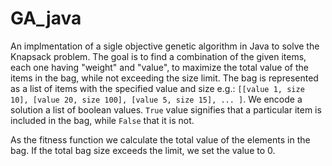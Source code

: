 # GA_java
An implmentation of a sigle objective genetic algorithm in Java to solve the Knapsack problem.
The goal is to find a combination of the given items, each one having "weight" and "value", to maximize the total value of the items in the bag,
while not exceeding the size limit.
The bag is represented as a list of items with the specified value and size e.g.:
```[[value 1, size 10], [value 20, size 100], [value 5, size 15], ... ]```.
We encode a solution a list of boolean values. ```True``` value signifies that a particular item is included in the bag, while ```False``` that it is not.

As the fitness function we calculate the total value of the elements in the bag. If the total bag size exceeds the limit, we set the value to 0.

